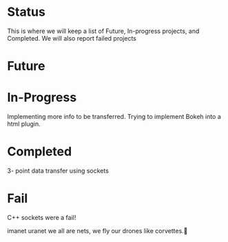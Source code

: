 # Status

This is where we will keep a  list of Future, In-progress projects, and Completed. We will also report failed projects


# Future


# In-Progress
Implementing more info to be transferred.
Trying to implement Bokeh into a html plugin.

# Completed
3- point data transfer using sockets


# Fail
C++ sockets were a fail!


























imanet uranet we all are nets, we fly our drones like corvettes.:car:

